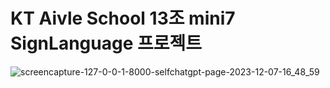 # KT Aivle School 13조 mini7 SignLanguage 프로젝트
![screencapture-127-0-0-1-8000-selfchatgpt-page-2023-12-07-16_48_59](https://github.com/KTmini7SignLanguage/mini7/assets/74652164/61ae3962-601e-43f6-b6d6-c67e568401d9)
